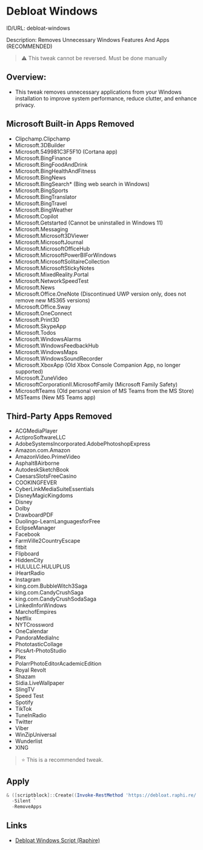 # Debloat Windows
ID/URL: debloat-windows

Description: Removes Unnecessary Windows Features And Apps (RECOMMENDED)
> ⚠️ This tweak cannot be reversed. Must be done manually  

## Overview:

- This tweak removes unnecessary applications from your Windows installation to improve system performance, reduce clutter, and enhance privacy.

## Microsoft Built-in Apps Removed
- Clipchamp.Clipchamp
- Microsoft.3DBuilder
- Microsoft.549981C3F5F10 (Cortana app)
- Microsoft.BingFinance
- Microsoft.BingFoodAndDrink
- Microsoft.BingHealthAndFitness
- Microsoft.BingNews
- Microsoft.BingSearch* (Bing web search in Windows)
- Microsoft.BingSports
- Microsoft.BingTranslator
- Microsoft.BingTravel
- Microsoft.BingWeather
- Microsoft.Copilot
- Microsoft.Getstarted (Cannot be uninstalled in Windows 11)
- Microsoft.Messaging
- Microsoft.Microsoft3DViewer
- Microsoft.MicrosoftJournal
- Microsoft.MicrosoftOfficeHub
- Microsoft.MicrosoftPowerBIForWindows
- Microsoft.MicrosoftSolitaireCollection
- Microsoft.MicrosoftStickyNotes
- Microsoft.MixedReality.Portal
- Microsoft.NetworkSpeedTest
- Microsoft.News
- Microsoft.Office.OneNote (Discontinued UWP version only, does not remove new MS365 versions)
- Microsoft.Office.Sway
- Microsoft.OneConnect
- Microsoft.Print3D
- Microsoft.SkypeApp
- Microsoft.Todos
- Microsoft.WindowsAlarms
- Microsoft.WindowsFeedbackHub
- Microsoft.WindowsMaps
- Microsoft.WindowsSoundRecorder
- Microsoft.XboxApp (Old Xbox Console Companion App, no longer supported)
- Microsoft.ZuneVideo
- MicrosoftCorporationII.MicrosoftFamily (Microsoft Family Safety)
- MicrosoftTeams (Old personal version of MS Teams from the MS Store)
- MSTeams (New MS Teams app)

## Third-Party Apps Removed
- ACGMediaPlayer
- ActiproSoftwareLLC
- AdobeSystemsIncorporated.AdobePhotoshopExpress
- Amazon.com.Amazon
- AmazonVideo.PrimeVideo
- Asphalt8Airborne
- AutodeskSketchBook
- CaesarsSlotsFreeCasino
- COOKINGFEVER
- CyberLinkMediaSuiteEssentials
- DisneyMagicKingdoms
- Disney
- Dolby
- DrawboardPDF
- Duolingo-LearnLanguagesforFree
- EclipseManager
- Facebook
- FarmVille2CountryEscape
- fitbit
- Flipboard
- HiddenCity
- HULULLC.HULUPLUS
- iHeartRadio
- Instagram
- king.com.BubbleWitch3Saga
- king.com.CandyCrushSaga
- king.com.CandyCrushSodaSaga
- LinkedInforWindows
- MarchofEmpires
- Netflix
- NYTCrossword
- OneCalendar
- PandoraMediaInc
- PhototasticCollage
- PicsArt-PhotoStudio
- Plex
- PolarrPhotoEditorAcademicEdition
- Royal Revolt
- Shazam
- Sidia.LiveWallpaper
- SlingTV
- Speed Test
- Spotify
- TikTok
- TuneInRadio
- Twitter
- Viber
- WinZipUniversal
- Wunderlist
- XING


> ⭐ This is a recommended tweak.

## Apply
```powershell
& ([scriptblock]::Create((Invoke-RestMethod 'https://debloat.raphi.re/'))) `
  -Silent `
  -RemoveApps
```







## Links
- [Debloat Windows Script (Raphire)](https://github.com/Raphire/Win11Debloat)
